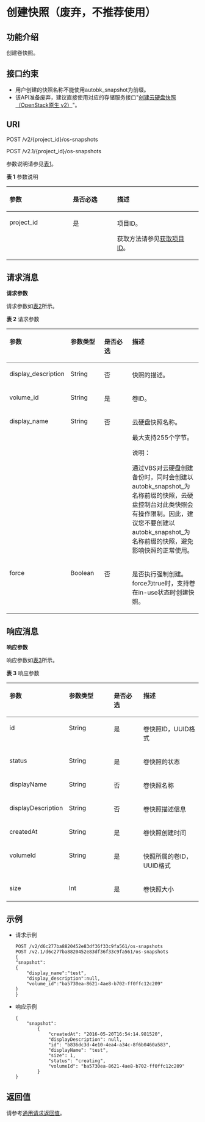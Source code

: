# 创建快照（废弃，不推荐使用）<a name="ZH-CN_TOPIC_0065817725"></a>

## 功能介绍<a name="zh-cn_topic_0057973215_section5431987"></a>

创建卷快照。

## 接口约束<a name="zh-cn_topic_0057973215_section37337775"></a>

-   用户创建的快照名称不能使用autobk\_snapshot为前缀。
-   该API准备废弃，建议直接使用对应的存储服务接口"[创建云硬盘快照（OpenStack原生 v2）](https://support.huaweicloud.com/api-evs/zh-cn_topic_0051408624.html)"。

## URI<a name="zh-cn_topic_0057973215_section48887884"></a>

POST /v2/\{project\_id\}/os-snapshots

POST /v2.1/\{project\_id\}/os-snapshots

参数说明请参见[表1](#zh-cn_topic_0057973215_table2814978410562)。

**表 1**  参数说明

<a name="zh-cn_topic_0057973215_table2814978410562"></a>
<table><thead align="left"><tr id="zh-cn_topic_0057973215_row4149654710562"><th class="cellrowborder" valign="top" width="33%" id="mcps1.2.4.1.1"><p id="p5187119"><a name="p5187119"></a><a name="p5187119"></a>参数</p>
</th>
<th class="cellrowborder" valign="top" width="23%" id="mcps1.2.4.1.2"><p id="p17503500"><a name="p17503500"></a><a name="p17503500"></a>是否必选</p>
</th>
<th class="cellrowborder" valign="top" width="44%" id="mcps1.2.4.1.3"><p id="p8497414"><a name="p8497414"></a><a name="p8497414"></a>描述</p>
</th>
</tr>
</thead>
<tbody><tr id="zh-cn_topic_0057973215_row3491217610562"><td class="cellrowborder" valign="top" width="33%" headers="mcps1.2.4.1.1 "><p id="zh-cn_topic_0057973215_p931403110562"><a name="zh-cn_topic_0057973215_p931403110562"></a><a name="zh-cn_topic_0057973215_p931403110562"></a>project_id</p>
</td>
<td class="cellrowborder" valign="top" width="23%" headers="mcps1.2.4.1.2 "><p id="zh-cn_topic_0057973215_p1623904210562"><a name="zh-cn_topic_0057973215_p1623904210562"></a><a name="zh-cn_topic_0057973215_p1623904210562"></a>是</p>
</td>
<td class="cellrowborder" valign="top" width="44%" headers="mcps1.2.4.1.3 "><p id="p37593705"><a name="p37593705"></a><a name="p37593705"></a>项目ID。</p>
<p id="p1180512217438"><a name="p1180512217438"></a><a name="p1180512217438"></a>获取方法请参见<a href="获取项目ID.md">获取项目ID</a>。</p>
</td>
</tr>
</tbody>
</table>

## 请求消息<a name="zh-cn_topic_0057973215_section495662"></a>

**请求参数**

请求参数如[表2](#zh-cn_topic_0057973215_table51396461)所示。

**表 2**  请求参数

<a name="zh-cn_topic_0057973215_table51396461"></a>
<table><thead align="left"><tr id="zh-cn_topic_0057973215_row59710833"><th class="cellrowborder" valign="top" width="25%" id="mcps1.2.5.1.1"><p id="zh-cn_topic_0057972670_p57733603"><a name="zh-cn_topic_0057972670_p57733603"></a><a name="zh-cn_topic_0057972670_p57733603"></a>参数</p>
</th>
<th class="cellrowborder" valign="top" width="18.4%" id="mcps1.2.5.1.2"><p id="zh-cn_topic_0057972670_p45910260"><a name="zh-cn_topic_0057972670_p45910260"></a><a name="zh-cn_topic_0057972670_p45910260"></a>参数类型</p>
</th>
<th class="cellrowborder" valign="top" width="17.94%" id="mcps1.2.5.1.3"><p id="zh-cn_topic_0057972670_p27743545"><a name="zh-cn_topic_0057972670_p27743545"></a><a name="zh-cn_topic_0057972670_p27743545"></a>是否必选</p>
</th>
<th class="cellrowborder" valign="top" width="38.66%" id="mcps1.2.5.1.4"><p id="zh-cn_topic_0057972670_p32634650"><a name="zh-cn_topic_0057972670_p32634650"></a><a name="zh-cn_topic_0057972670_p32634650"></a>描述</p>
</th>
</tr>
</thead>
<tbody><tr id="zh-cn_topic_0057973215_row59192028"><td class="cellrowborder" valign="top" width="25%" headers="mcps1.2.5.1.1 "><p id="zh-cn_topic_0057973215_p29824954"><a name="zh-cn_topic_0057973215_p29824954"></a><a name="zh-cn_topic_0057973215_p29824954"></a>display_description</p>
</td>
<td class="cellrowborder" valign="top" width="18.4%" headers="mcps1.2.5.1.2 "><p id="zh-cn_topic_0057973215_p67011077"><a name="zh-cn_topic_0057973215_p67011077"></a><a name="zh-cn_topic_0057973215_p67011077"></a>String</p>
</td>
<td class="cellrowborder" valign="top" width="17.94%" headers="mcps1.2.5.1.3 "><p id="zh-cn_topic_0057973215_p59188132"><a name="zh-cn_topic_0057973215_p59188132"></a><a name="zh-cn_topic_0057973215_p59188132"></a>否</p>
</td>
<td class="cellrowborder" valign="top" width="38.66%" headers="mcps1.2.5.1.4 "><p id="zh-cn_topic_0057973215_p29509376"><a name="zh-cn_topic_0057973215_p29509376"></a><a name="zh-cn_topic_0057973215_p29509376"></a>快照的描述。</p>
</td>
</tr>
<tr id="zh-cn_topic_0057973215_row64257792"><td class="cellrowborder" valign="top" width="25%" headers="mcps1.2.5.1.1 "><p id="zh-cn_topic_0057973215_p37498625"><a name="zh-cn_topic_0057973215_p37498625"></a><a name="zh-cn_topic_0057973215_p37498625"></a>volume_id</p>
</td>
<td class="cellrowborder" valign="top" width="18.4%" headers="mcps1.2.5.1.2 "><p id="zh-cn_topic_0057973215_p17489779"><a name="zh-cn_topic_0057973215_p17489779"></a><a name="zh-cn_topic_0057973215_p17489779"></a>String</p>
</td>
<td class="cellrowborder" valign="top" width="17.94%" headers="mcps1.2.5.1.3 "><p id="zh-cn_topic_0057973215_p7385981"><a name="zh-cn_topic_0057973215_p7385981"></a><a name="zh-cn_topic_0057973215_p7385981"></a>是</p>
</td>
<td class="cellrowborder" valign="top" width="38.66%" headers="mcps1.2.5.1.4 "><p id="zh-cn_topic_0057973215_p61393608"><a name="zh-cn_topic_0057973215_p61393608"></a><a name="zh-cn_topic_0057973215_p61393608"></a>卷ID。</p>
</td>
</tr>
<tr id="zh-cn_topic_0057973215_row15671565"><td class="cellrowborder" valign="top" width="25%" headers="mcps1.2.5.1.1 "><p id="zh-cn_topic_0057973215_p61437276"><a name="zh-cn_topic_0057973215_p61437276"></a><a name="zh-cn_topic_0057973215_p61437276"></a>display_name</p>
</td>
<td class="cellrowborder" valign="top" width="18.4%" headers="mcps1.2.5.1.2 "><p id="zh-cn_topic_0057973215_p10363455"><a name="zh-cn_topic_0057973215_p10363455"></a><a name="zh-cn_topic_0057973215_p10363455"></a>String</p>
</td>
<td class="cellrowborder" valign="top" width="17.94%" headers="mcps1.2.5.1.3 "><p id="zh-cn_topic_0057973215_p34133535"><a name="zh-cn_topic_0057973215_p34133535"></a><a name="zh-cn_topic_0057973215_p34133535"></a>否</p>
</td>
<td class="cellrowborder" valign="top" width="38.66%" headers="mcps1.2.5.1.4 "><p id="zh-cn_topic_0057973215_p137291074910"><a name="zh-cn_topic_0057973215_p137291074910"></a><a name="zh-cn_topic_0057973215_p137291074910"></a>云硬盘快照名称。</p>
<p id="zh-cn_topic_0057973215_p13352931"><a name="zh-cn_topic_0057973215_p13352931"></a><a name="zh-cn_topic_0057973215_p13352931"></a>最大支持255个字节。</p>
<div class="note" id="zh-cn_topic_0057973215_note102514227495"><a name="zh-cn_topic_0057973215_note102514227495"></a><a name="zh-cn_topic_0057973215_note102514227495"></a><span class="notetitle"> 说明： </span><div class="notebody"><p id="zh-cn_topic_0057973215_p1225122211494"><a name="zh-cn_topic_0057973215_p1225122211494"></a><a name="zh-cn_topic_0057973215_p1225122211494"></a>通过VBS对云硬盘创建备份时，同时会创建以autobk_snapshot_为名称前缀的快照，云硬盘控制台对此类快照会有操作限制。因此，建议您不要创建以autobk_snapshot_为名称前缀的快照，避免影响快照的正常使用。</p>
</div></div>
</td>
</tr>
<tr id="zh-cn_topic_0057973215_row53067518"><td class="cellrowborder" valign="top" width="25%" headers="mcps1.2.5.1.1 "><p id="zh-cn_topic_0057973215_p3501716"><a name="zh-cn_topic_0057973215_p3501716"></a><a name="zh-cn_topic_0057973215_p3501716"></a>force</p>
</td>
<td class="cellrowborder" valign="top" width="18.4%" headers="mcps1.2.5.1.2 "><p id="zh-cn_topic_0057973215_p15203586"><a name="zh-cn_topic_0057973215_p15203586"></a><a name="zh-cn_topic_0057973215_p15203586"></a>Boolean</p>
<p id="zh-cn_topic_0057973215_p2614554"><a name="zh-cn_topic_0057973215_p2614554"></a><a name="zh-cn_topic_0057973215_p2614554"></a></p>
</td>
<td class="cellrowborder" valign="top" width="17.94%" headers="mcps1.2.5.1.3 "><p id="zh-cn_topic_0057973215_p10452353"><a name="zh-cn_topic_0057973215_p10452353"></a><a name="zh-cn_topic_0057973215_p10452353"></a>否</p>
</td>
<td class="cellrowborder" valign="top" width="38.66%" headers="mcps1.2.5.1.4 "><p id="zh-cn_topic_0057973215_p41334227"><a name="zh-cn_topic_0057973215_p41334227"></a><a name="zh-cn_topic_0057973215_p41334227"></a>是否执行强制创建。force为true时，支持卷在in-use状态时创建快照。</p>
</td>
</tr>
</tbody>
</table>

## 响应消息<a name="zh-cn_topic_0057973215_section4460960"></a>

**响应参数**

响应参数如[表3](#zh-cn_topic_0057973215_table772049)所示。

**表 3**  响应参数

<a name="zh-cn_topic_0057973215_table772049"></a>
<table><thead align="left"><tr id="zh-cn_topic_0057973215_row24115844"><th class="cellrowborder" valign="top" width="25%" id="mcps1.2.5.1.1"><p id="p8178184620275"><a name="p8178184620275"></a><a name="p8178184620275"></a>参数</p>
</th>
<th class="cellrowborder" valign="top" width="25%" id="mcps1.2.5.1.2"><p id="p617844615276"><a name="p617844615276"></a><a name="p617844615276"></a>参数类型</p>
</th>
<th class="cellrowborder" valign="top" width="16.73%" id="mcps1.2.5.1.3"><p id="p171786464277"><a name="p171786464277"></a><a name="p171786464277"></a>是否必选</p>
</th>
<th class="cellrowborder" valign="top" width="33.269999999999996%" id="mcps1.2.5.1.4"><p id="p111781046112712"><a name="p111781046112712"></a><a name="p111781046112712"></a>描述</p>
</th>
</tr>
</thead>
<tbody><tr id="zh-cn_topic_0057973215_row42847110"><td class="cellrowborder" valign="top" width="25%" headers="mcps1.2.5.1.1 "><p id="zh-cn_topic_0057973215_p48063915"><a name="zh-cn_topic_0057973215_p48063915"></a><a name="zh-cn_topic_0057973215_p48063915"></a>id</p>
</td>
<td class="cellrowborder" valign="top" width="25%" headers="mcps1.2.5.1.2 "><p id="zh-cn_topic_0057973215_p863065"><a name="zh-cn_topic_0057973215_p863065"></a><a name="zh-cn_topic_0057973215_p863065"></a>String</p>
</td>
<td class="cellrowborder" valign="top" width="16.73%" headers="mcps1.2.5.1.3 "><p id="zh-cn_topic_0057973215_p2799415"><a name="zh-cn_topic_0057973215_p2799415"></a><a name="zh-cn_topic_0057973215_p2799415"></a>是</p>
</td>
<td class="cellrowborder" valign="top" width="33.269999999999996%" headers="mcps1.2.5.1.4 "><p id="zh-cn_topic_0057973215_p25426029"><a name="zh-cn_topic_0057973215_p25426029"></a><a name="zh-cn_topic_0057973215_p25426029"></a>卷快照ID，UUID格式</p>
</td>
</tr>
<tr id="zh-cn_topic_0057973215_row27507673"><td class="cellrowborder" valign="top" width="25%" headers="mcps1.2.5.1.1 "><p id="zh-cn_topic_0057973215_p13529031"><a name="zh-cn_topic_0057973215_p13529031"></a><a name="zh-cn_topic_0057973215_p13529031"></a>status</p>
</td>
<td class="cellrowborder" valign="top" width="25%" headers="mcps1.2.5.1.2 "><p id="zh-cn_topic_0057973215_p22109730"><a name="zh-cn_topic_0057973215_p22109730"></a><a name="zh-cn_topic_0057973215_p22109730"></a>String</p>
</td>
<td class="cellrowborder" valign="top" width="16.73%" headers="mcps1.2.5.1.3 "><p id="zh-cn_topic_0057973215_p46057681"><a name="zh-cn_topic_0057973215_p46057681"></a><a name="zh-cn_topic_0057973215_p46057681"></a>是</p>
</td>
<td class="cellrowborder" valign="top" width="33.269999999999996%" headers="mcps1.2.5.1.4 "><p id="zh-cn_topic_0057973215_p39684669"><a name="zh-cn_topic_0057973215_p39684669"></a><a name="zh-cn_topic_0057973215_p39684669"></a>卷快照的状态</p>
</td>
</tr>
<tr id="zh-cn_topic_0057973215_row21617701"><td class="cellrowborder" valign="top" width="25%" headers="mcps1.2.5.1.1 "><p id="zh-cn_topic_0057973215_p6203318"><a name="zh-cn_topic_0057973215_p6203318"></a><a name="zh-cn_topic_0057973215_p6203318"></a>displayName</p>
</td>
<td class="cellrowborder" valign="top" width="25%" headers="mcps1.2.5.1.2 "><p id="zh-cn_topic_0057973215_p32706744"><a name="zh-cn_topic_0057973215_p32706744"></a><a name="zh-cn_topic_0057973215_p32706744"></a>String</p>
</td>
<td class="cellrowborder" valign="top" width="16.73%" headers="mcps1.2.5.1.3 "><p id="zh-cn_topic_0057973215_p32000594"><a name="zh-cn_topic_0057973215_p32000594"></a><a name="zh-cn_topic_0057973215_p32000594"></a>否</p>
</td>
<td class="cellrowborder" valign="top" width="33.269999999999996%" headers="mcps1.2.5.1.4 "><p id="zh-cn_topic_0057973215_p41911341"><a name="zh-cn_topic_0057973215_p41911341"></a><a name="zh-cn_topic_0057973215_p41911341"></a>卷快照名称</p>
</td>
</tr>
<tr id="zh-cn_topic_0057973215_row41657754"><td class="cellrowborder" valign="top" width="25%" headers="mcps1.2.5.1.1 "><p id="zh-cn_topic_0057973215_p18834937"><a name="zh-cn_topic_0057973215_p18834937"></a><a name="zh-cn_topic_0057973215_p18834937"></a>displayDescription</p>
</td>
<td class="cellrowborder" valign="top" width="25%" headers="mcps1.2.5.1.2 "><p id="zh-cn_topic_0057973215_p49234924"><a name="zh-cn_topic_0057973215_p49234924"></a><a name="zh-cn_topic_0057973215_p49234924"></a>String</p>
</td>
<td class="cellrowborder" valign="top" width="16.73%" headers="mcps1.2.5.1.3 "><p id="zh-cn_topic_0057973215_p28605916"><a name="zh-cn_topic_0057973215_p28605916"></a><a name="zh-cn_topic_0057973215_p28605916"></a>否</p>
</td>
<td class="cellrowborder" valign="top" width="33.269999999999996%" headers="mcps1.2.5.1.4 "><p id="zh-cn_topic_0057973215_p35377840"><a name="zh-cn_topic_0057973215_p35377840"></a><a name="zh-cn_topic_0057973215_p35377840"></a>卷快照描述信息</p>
</td>
</tr>
<tr id="zh-cn_topic_0057973215_row49965107"><td class="cellrowborder" valign="top" width="25%" headers="mcps1.2.5.1.1 "><p id="zh-cn_topic_0057973215_p20641881"><a name="zh-cn_topic_0057973215_p20641881"></a><a name="zh-cn_topic_0057973215_p20641881"></a>createdAt</p>
</td>
<td class="cellrowborder" valign="top" width="25%" headers="mcps1.2.5.1.2 "><p id="zh-cn_topic_0057973215_p61379671"><a name="zh-cn_topic_0057973215_p61379671"></a><a name="zh-cn_topic_0057973215_p61379671"></a>String</p>
</td>
<td class="cellrowborder" valign="top" width="16.73%" headers="mcps1.2.5.1.3 "><p id="zh-cn_topic_0057973215_p5697494"><a name="zh-cn_topic_0057973215_p5697494"></a><a name="zh-cn_topic_0057973215_p5697494"></a>是</p>
</td>
<td class="cellrowborder" valign="top" width="33.269999999999996%" headers="mcps1.2.5.1.4 "><p id="zh-cn_topic_0057973215_p58843902"><a name="zh-cn_topic_0057973215_p58843902"></a><a name="zh-cn_topic_0057973215_p58843902"></a>卷快照创建时间</p>
</td>
</tr>
<tr id="zh-cn_topic_0057973215_row59833072"><td class="cellrowborder" valign="top" width="25%" headers="mcps1.2.5.1.1 "><p id="zh-cn_topic_0057973215_p14640679"><a name="zh-cn_topic_0057973215_p14640679"></a><a name="zh-cn_topic_0057973215_p14640679"></a>volumeId</p>
</td>
<td class="cellrowborder" valign="top" width="25%" headers="mcps1.2.5.1.2 "><p id="zh-cn_topic_0057973215_p45044379"><a name="zh-cn_topic_0057973215_p45044379"></a><a name="zh-cn_topic_0057973215_p45044379"></a>String</p>
</td>
<td class="cellrowborder" valign="top" width="16.73%" headers="mcps1.2.5.1.3 "><p id="zh-cn_topic_0057973215_p24716083"><a name="zh-cn_topic_0057973215_p24716083"></a><a name="zh-cn_topic_0057973215_p24716083"></a>是</p>
</td>
<td class="cellrowborder" valign="top" width="33.269999999999996%" headers="mcps1.2.5.1.4 "><p id="zh-cn_topic_0057973215_p55845720"><a name="zh-cn_topic_0057973215_p55845720"></a><a name="zh-cn_topic_0057973215_p55845720"></a>快照所属的卷ID，UUID格式</p>
</td>
</tr>
<tr id="zh-cn_topic_0057973215_row32849434"><td class="cellrowborder" valign="top" width="25%" headers="mcps1.2.5.1.1 "><p id="zh-cn_topic_0057973215_p43558525"><a name="zh-cn_topic_0057973215_p43558525"></a><a name="zh-cn_topic_0057973215_p43558525"></a>size</p>
</td>
<td class="cellrowborder" valign="top" width="25%" headers="mcps1.2.5.1.2 "><p id="zh-cn_topic_0057973215_p38579616"><a name="zh-cn_topic_0057973215_p38579616"></a><a name="zh-cn_topic_0057973215_p38579616"></a>Int</p>
</td>
<td class="cellrowborder" valign="top" width="16.73%" headers="mcps1.2.5.1.3 "><p id="zh-cn_topic_0057973215_p37941163"><a name="zh-cn_topic_0057973215_p37941163"></a><a name="zh-cn_topic_0057973215_p37941163"></a>是</p>
</td>
<td class="cellrowborder" valign="top" width="33.269999999999996%" headers="mcps1.2.5.1.4 "><p id="zh-cn_topic_0057973215_p53335367"><a name="zh-cn_topic_0057973215_p53335367"></a><a name="zh-cn_topic_0057973215_p53335367"></a>卷快照大小</p>
</td>
</tr>
</tbody>
</table>

## 示例<a name="zh-cn_topic_0057973215_section40148648"></a>

-   请求示例

    ```
    POST /v2/d6c277ba8820452e83df36f33c9fa561/os-snapshots
    POST /v2.1/d6c277ba8820452e83df36f33c9fa561/os-snapshots
    {
    "snapshot":
    {
        "display_name":"test",
        "display_description":null,
        "volume_id":"ba5730ea-8621-4ae8-b702-ff0ffc12c209"
    }
    }
    ```

-   响应示例

    ```
    {
        "snapshot": 
            {
                "createdAt": "2016-05-20T16:54:14.981520", 
                "displayDescription": null, 
                "id": "b836dc3d-4e10-4ea4-a34c-8f6b0460a583",  
                "displayName": "test", 
                "size": 1, 
                "status": "creating", 
                "volumeId": "ba5730ea-8621-4ae8-b702-ff0ffc12c209"
            }
    }
    ```


## 返回值<a name="zh-cn_topic_0057973215_zh-cn_topic_0020212692_section22960139"></a>

请参考[通用请求返回值](通用请求返回值.md)。

